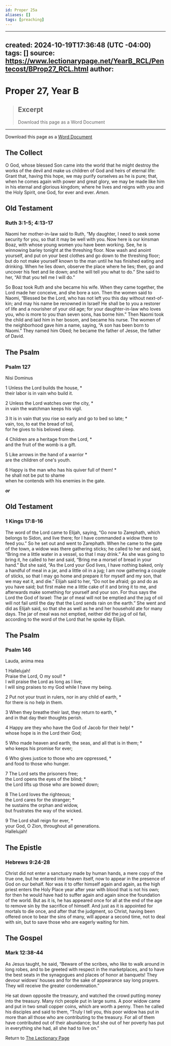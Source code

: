 ```yaml
---
id: Proper 25a
aliases: []
tags: [preaching]
---
```

---
created: 2024-10-19T17:36:48 (UTC -04:00)
tags: []
source: https://www.lectionarypage.net/YearB_RCL/Pentecost/BProp27_RCL.html
author: 
---

# Proper 27, Year B

> ## Excerpt
> Download this page as a Word Document

---
Download this page as a [Word Document](https://www.lectionarypage.net/YearB_RCL/Pentecost/BProp27_RCL.docx)

## The Collect

O God, whose blessed Son came into the world that he might destroy the works of the devil and make us children of God and heirs of eternal life: Grant that, having this hope, we may purify ourselves as he is pure; that, when he comes again with power and great glory, we may be made like him in his eternal and glorious kingdom; where he lives and reigns with you and the Holy Spirit, one God, for ever and ever. *Amen.*

## Old Testament

### Ruth 3:1-5; 4:13-17

Naomi her mother-in-law said to Ruth, “My daughter, I need to seek some security for you, so that it may be well with you. Now here is our kinsman Boaz, with whose young women you have been working. See, he is winnowing barley tonight at the threshing floor. Now wash and anoint yourself, and put on your best clothes and go down to the threshing floor; but do not make yourself known to the man until he has finished eating and drinking. When he lies down, observe the place where he lies; then, go and uncover his feet and lie down; and he will tell you what to do.” She said to her, “All that you tell me I will do.”

So Boaz took Ruth and she became his wife. When they came together, the Lord made her conceive, and she bore a son. Then the women said to Naomi, “Blessed be the Lord, who has not left you this day without next-of-kin; and may his name be renowned in Israel! He shall be to you a restorer of life and a nourisher of your old age; for your daughter-in-law who loves you, who is more to you than seven sons, has borne him.” Then Naomi took the child and laid him in her bosom, and became his nurse. The women of the neighborhood gave him a name, saying, “A son has been born to Naomi.” They named him Obed; he became the father of Jesse, the father of David.

## The Psalm

### Psalm 127

Nisi Dominus

1 Unless the Lord builds the house, \*  
their labor is in vain who build it.

2 Unless the Lord watches over the city, \*  
in vain the watchman keeps his vigil.

3 It is in vain that you rise so early and go to bed so late; \*  
vain, too, to eat the bread of toil,  
for he gives to his beloved sleep.

4 Children are a heritage from the Lord, \*  
and the fruit of the womb is a gift.

5 Like arrows in the hand of a warrior \*  
are the children of one's youth.

6 Happy is the man who has his quiver full of them! \*  
he shall not be put to shame  
when he contends with his enemies in the gate.

***or***

## Old Testament

### 1 Kings 17:8-16

The word of the Lord came to Elijah, saying, “Go now to Zarephath, which belongs to Sidon, and live there; for I have commanded a widow there to feed you.” So he set out and went to Zarephath. When he came to the gate of the town, a widow was there gathering sticks; he called to her and said, “Bring me a little water in a vessel, so that I may drink.” As she was going to bring it, he called to her and said, “Bring me a morsel of bread in your hand.” But she said, “As the Lord your God lives, I have nothing baked, only a handful of meal in a jar, and a little oil in a jug; I am now gathering a couple of sticks, so that I may go home and prepare it for myself and my son, that we may eat it, and die.” Elijah said to her, “Do not be afraid; go and do as you have said; but first make me a little cake of it and bring it to me, and afterwards make something for yourself and your son. For thus says the Lord the God of Israel: The jar of meal will not be emptied and the jug of oil will not fail until the day that the Lord sends rain on the earth.” She went and did as Elijah said, so that she as well as he and her household ate for many days. The jar of meal was not emptied, neither did the jug of oil fail, according to the word of the Lord that he spoke by Elijah.

## The Psalm

### Psalm 146

Lauda, anima mea

1 Hallelujah!  
Praise the Lord, O my soul! \*  
I will praise the Lord as long as I live;  
I will sing praises to my God while I have my being.

2 Put not your trust in rulers, nor in any child of earth, \*  
for there is no help in them.

3 When they breathe their last, they return to earth, \*  
and in that day their thoughts perish.

4 Happy are they who have the God of Jacob for their help! \*  
whose hope is in the Lord their God;

5 Who made heaven and earth, the seas, and all that is in them; \*  
who keeps his promise for ever;

6 Who gives justice to those who are oppressed, \*  
and food to those who hunger.

7 The Lord sets the prisoners free;  
the Lord opens the eyes of the blind; \*  
the Lord lifts up those who are bowed down;

8 The Lord loves the righteous;  
the Lord cares for the stranger; \*  
he sustains the orphan and widow,  
but frustrates the way of the wicked.

9 The Lord shall reign for ever, \*  
your God, O Zion, throughout all generations.  
Hallelujah!

## The Epistle

### Hebrews 9:24-28

Christ did not enter a sanctuary made by human hands, a mere copy of the true one, but he entered into heaven itself, now to appear in the presence of God on our behalf. Nor was it to offer himself again and again, as the high priest enters the Holy Place year after year with blood that is not his own; for then he would have had to suffer again and again since the foundation of the world. But as it is, he has appeared once for all at the end of the age to remove sin by the sacrifice of himself. And just as it is appointed for mortals to die once, and after that the judgment, so Christ, having been offered once to bear the sins of many, will appear a second time, not to deal with sin, but to save those who are eagerly waiting for him.

## The Gospel

### Mark 12:38-44

As Jesus taught, he said, “Beware of the scribes, who like to walk around in long robes, and to be greeted with respect in the marketplaces, and to have the best seats in the synagogues and places of honor at banquets! They devour widows’ houses and for the sake of appearance say long prayers. They will receive the greater condemnation.”

He sat down opposite the treasury, and watched the crowd putting money into the treasury. Many rich people put in large sums. A poor widow came and put in two small copper coins, which are worth a penny. Then he called his disciples and said to them, “Truly I tell you, this poor widow has put in more than all those who are contributing to the treasury. For all of them have contributed out of their abundance; but she out of her poverty has put in everything she had, all she had to live on.”

Return to [The Lectionary Page](http://lectionarypage.net/)
